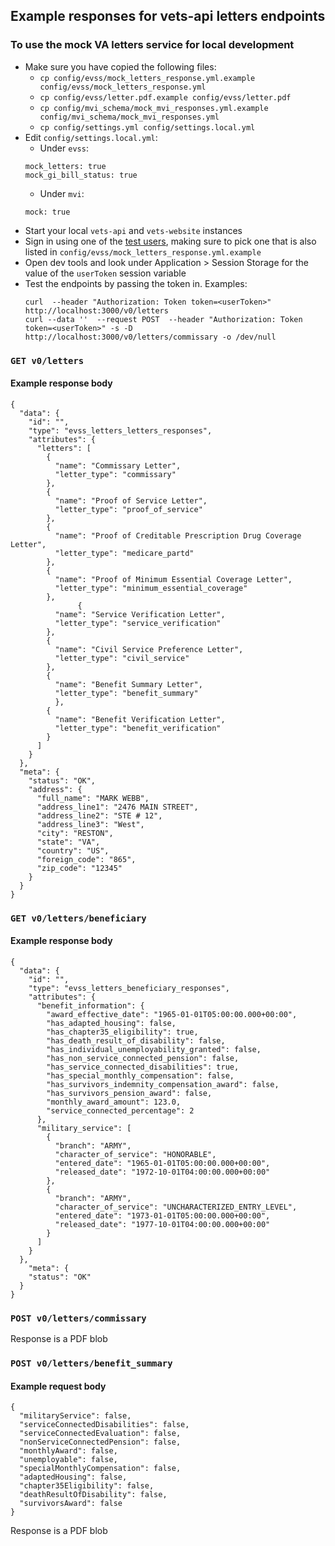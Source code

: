 ## Example responses for vets-api letters endpoints

### To use the mock VA letters service for local development
  * Make sure you have copied the following files:
    * `cp config/evss/mock_letters_response.yml.example config/evss/mock_letters_response.yml`
    * `cp config/evss/letter.pdf.example config/evss/letter.pdf`
    * `cp config/mvi_schema/mock_mvi_responses.yml.example config/mvi_schema/mock_mvi_responses.yml`
    * `cp config/settings.yml config/settings.local.yml`
  * Edit `config/settings.local.yml`:
    * Under `evss`:
    ```
    mock_letters: true
    mock_gi_bill_status: true
    ```
    * Under `mvi`:
    ```
    mock: true
    ```
  * Start your local `vets-api` and `vets-website` instances
  * Sign in using one of the [test users](../Engineering%20Assets.md), making sure to pick one that is also listed in `config/evss/mock_letters_response.yml.example`
  * Open dev tools and look under Application > Session Storage for the value of the `userToken` session variable
  * Test the endpoints by passing the token in. Examples:
    ```
    curl  --header "Authorization: Token token=<userToken>" http://localhost:3000/v0/letters
    curl --data ''  --request POST  --header "Authorization: Token token=<userToken>" -s -D  http://localhost:3000/v0/letters/commissary -o /dev/null
    ```

### `GET v0/letters`

#### Example response body
```
{
  "data": {
    "id": "",
    "type": "evss_letters_letters_responses",
    "attributes": {
      "letters": [
        {
          "name": "Commissary Letter",
          "letter_type": "commissary"
        },
        {
          "name": "Proof of Service Letter",
          "letter_type": "proof_of_service"
        },
        {
          "name": "Proof of Creditable Prescription Drug Coverage Letter",
          "letter_type": "medicare_partd"
        },
        {
          "name": "Proof of Minimum Essential Coverage Letter",
          "letter_type": "minimum_essential_coverage"
        },
               {
          "name": "Service Verification Letter",
          "letter_type": "service_verification"
        },
        {
          "name": "Civil Service Preference Letter",
          "letter_type": "civil_service"
        },
        {
          "name": "Benefit Summary Letter",
          "letter_type": "benefit_summary"
	      },
        {
          "name": "Benefit Verification Letter",
          "letter_type": "benefit_verification"
        }
      ]
    }
  },
  "meta": {
    "status": "OK",
    "address": {
      "full_name": "MARK WEBB",
      "address_line1": "2476 MAIN STREET",
      "address_line2": "STE # 12",
      "address_line3": "West",
      "city": "RESTON",
      "state": "VA",
      "country": "US",
      "foreign_code": "865",
      "zip_code": "12345"
    }
  }
}
```
### `GET v0/letters/beneficiary`

#### Example response body

```
{
  "data": {
    "id": "",
    "type": "evss_letters_beneficiary_responses",
    "attributes": {
      "benefit_information": {
        "award_effective_date": "1965-01-01T05:00:00.000+00:00",
        "has_adapted_housing": false,
        "has_chapter35_eligibility": true,
        "has_death_result_of_disability": false,
        "has_individual_unemployability_granted": false,
        "has_non_service_connected_pension": false,
        "has_service_connected_disabilities": true,
        "has_special_monthly_compensation": false,
        "has_survivors_indemnity_compensation_award": false,
        "has_survivors_pension_award": false,
        "monthly_award_amount": 123.0,
        "service_connected_percentage": 2
      },
      "military_service": [
        {
          "branch": "ARMY",
          "character_of_service": "HONORABLE",
          "entered_date": "1965-01-01T05:00:00.000+00:00",
          "released_date": "1972-10-01T04:00:00.000+00:00"
        },
        {
          "branch": "ARMY",
          "character_of_service": "UNCHARACTERIZED_ENTRY_LEVEL",
          "entered_date": "1973-01-01T05:00:00.000+00:00",
          "released_date": "1977-10-01T04:00:00.000+00:00"
        }
      ]
    }
  },
    "meta": {
    "status": "OK"
  }
}
```

### `POST v0/letters/commissary`

Response is a PDF blob

### `POST v0/letters/benefit_summary`

#### Example request body
```
{
  "militaryService": false,
  "serviceConnectedDisabilities": false,
  "serviceConnectedEvaluation": false,
  "nonServiceConnectedPension": false,
  "monthlyAward": false,
  "unemployable": false,
  "specialMonthlyCompensation": false,
  "adaptedHousing": false,
  "chapter35Eligibility": false,
  "deathResultOfDisability": false,
  "survivorsAward": false
}
```

Response is a PDF blob


